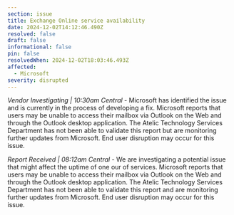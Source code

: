 ```yaml
---
section: issue
title: Exchange Online service availability
date: 2024-12-02T14:12:46.490Z
resolved: false
draft: false
informational: false
pin: false
resolvedWhen: 2024-12-02T18:03:46.493Z
affected:
  - Microsoft
severity: disrupted
---
```

*Vendor Investigating | 10:30am Central* - Microsoft has identified the issue and is currently in the process of developing a fix. Microsoft reports that users may be unable to access their mailbox via Outlook on the Web and through the Outlook desktop application. The Atelic Technology Services Department has not been able to validate this report but are monitoring further updates from Microsoft. End user disruption may occur for this issue.

*Report Received | 08:12am Central* - We are investigating a potential issue that might affect the uptime of one our of services. Microsoft reports that users may be unable to access their mailbox via Outlook on the Web and through the Outlook desktop application. The Atelic Technology Services Department has not been able to validate this report and are monitoring further updates from Microsoft. End user disruption may occur for this issue.